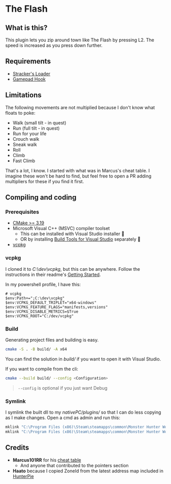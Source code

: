 # The Flash

## What is this?

This plugin lets you zip around town like The Flash by pressing L2.
The speed is increased as you press down further.

## Requirements

- [Stracker's Loader](https://www.nexusmods.com/monsterhunterworld/mods/1982)
- [Gamepad Hook](https://github.com/Stuff-Mods/MHW-GamepadHook/releases/latest)

## Limitations

The following movements are not multiplied because I don't know what floats to poke:

- Walk (small tilt - in quest)
- Run (full tilt - in quest)
- Run for your life
- Crouch walk
- Sneak walk
- Roll
- Climb
- Fast Climb

That's a lot, I know. I started with what was in Marcus's cheat table.
I imagine these won't be hard to find, but feel free to open a PR adding multipliers for these if you find it first.

## Compiling and coding

### Prerequisites

- [CMake >= 3.19](https://cmake.org/download/)
- Microsoft Visual C++ (MSVC) compiler toolset
  - This can be installed with Visual Studio installer :vomiting_face:
  - OR by installing [Build Tools for Visual Studio](https://visualstudio.microsoft.com/downloads/#other) separately :muscle:
- [vcpkg](https://github.com/microsoft/vcpkg)

### vcpkg

I cloned it to _C:\\dev\\vcpkg_, but this can be anywhere.
Follow the instructions in their readme's [Getting Started](https://github.com/microsoft/vcpkg#getting-started).

In my powershell profile, I have this:

```pwsh
# vcpkg
$env:Path+=";C:\dev\vcpkg"
$env:VCPKG_DEFAULT_TRIPLET="x64-windows"
$env:VCPKG_FEATURE_FLAGS="manifests,versions"
$env:VCPKG_DISABLE_METRICS=$True
$env:VCPKG_ROOT="C:/dev/vcpkg"
```

### Build

Generating project files and building is easy.

```bash
cmake -S . -B build/ -A x64
```

You can find the solution in _build/_ if you want to open it with Visual Studio.

If you want to compile from the cli:

```bash
cmake --build build/ --config <Configuration>
```

> `--config` is optional if you just want Debug

### Symlink

I symlink the built dll to my _nativePC/plugins/_ so that I can do less copying as I make changes. Open a cmd as admin and run this:

```cmd
mklink "C:\Program Files (x86)\Steam\steamapps\common\Monster Hunter World\nativePC\plugins\TheFlash.dll" "%cd%\build\src\Debug\TheFlash.dll"
mklink "C:\Program Files (x86)\Steam\steamapps\common\Monster Hunter World\nativePC\plugins\config\TheFlash.json" "%cd%\TheFlash.json"

```

## Credits

- **Marcus101RR** for his [cheat table](https://www.nexusmods.com/monsterhunterworld/mods/2161)
  - And anyone that contributed to the pointers section
- **Haato** because I copied ZoneId from the latest address map included in [HunterPie](https://github.com/Haato3o/HunterPie)
